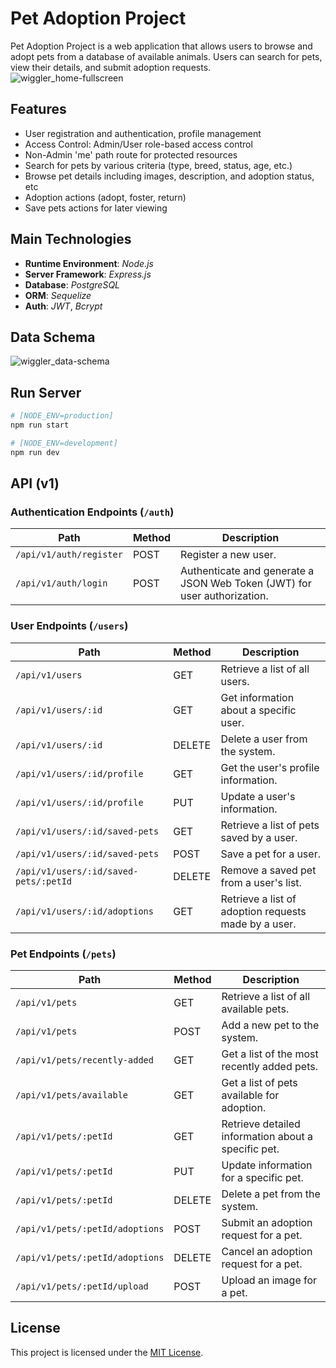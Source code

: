 # Pet Adoption Project

Pet Adoption Project is a web application that allows users to browse and adopt pets from a database of available animals. Users can search for pets, view their details, and submit adoption requests.
![wiggler_home-fullscreen](https://github.com/cartmandos/wiggler-be/assets/42044559/787dd1c6-48fe-43b2-8d8a-0606e70b4b94)

## Features

- User registration and authentication, profile management
- Access Control: Admin/User role-based access control
- Non-Admin 'me' path route for protected resources
- Search for pets by various criteria (type, breed, status, age, etc.)
- Browse pet details including images, description, and adoption status, etc
- Adoption actions (adopt, foster, return)
- Save pets actions for later viewing

## Main Technologies

- **Runtime Environment**: *Node.js*
- **Server Framework**: *Express.js*
- **Database**: *PostgreSQL*
- **ORM**: *Sequelize*
- **Auth**: *JWT*, *Bcrypt*

## Data Schema

![wiggler_data-schema](https://github.com/cartmandos/wiggler-be/assets/42044559/65683c35-aab1-4649-b112-fa05c5d5078f)

## Run Server

```bash
# [NODE_ENV=production]
npm run start
```

```bash
# [NODE_ENV=development]
npm run dev
```

## API (v1)

### Authentication Endpoints (`/auth`)

| Path                    | Method | Description                                                              |
| ----------------------- | ------ | ------------------------------------------------------------------------ |
| `/api/v1/auth/register` | POST   | Register a new user.                                                     |
| `/api/v1/auth/login`    | POST   | Authenticate and generate a JSON Web Token (JWT) for user authorization. |

### User Endpoints (`/users`)

| Path                                  | Method | Description                                          |
| ------------------------------------- | ------ | ---------------------------------------------------- |
| `/api/v1/users`                       | GET    | Retrieve a list of all users.                        |
| `/api/v1/users/:id`                   | GET    | Get information about a specific user.               |
| `/api/v1/users/:id`                   | DELETE | Delete a user from the system.                       |
| `/api/v1/users/:id/profile`           | GET    | Get the user's profile information.                  |
| `/api/v1/users/:id/profile`           | PUT    | Update a user's information.                         |
| `/api/v1/users/:id/saved-pets`        | GET    | Retrieve a list of pets saved by a user.             |
| `/api/v1/users/:id/saved-pets`        | POST   | Save a pet for a user.                               |
| `/api/v1/users/:id/saved-pets/:petId` | DELETE | Remove a saved pet from a user's list.               |
| `/api/v1/users/:id/adoptions`         | GET    | Retrieve a list of adoption requests made by a user. |

### Pet Endpoints (`/pets`)

| Path                            | Method | Description                                         |
| ------------------------------- | ------ | --------------------------------------------------- |
| `/api/v1/pets`                  | GET    | Retrieve a list of all available pets.              |
| `/api/v1/pets`                  | POST   | Add a new pet to the system.                        |
| `/api/v1/pets/recently-added`   | GET    | Get a list of the most recently added pets.         |
| `/api/v1/pets/available`        | GET    | Get a list of pets available for adoption.          |
| `/api/v1/pets/:petId`           | GET    | Retrieve detailed information about a specific pet. |
| `/api/v1/pets/:petId`           | PUT    | Update information for a specific pet.              |
| `/api/v1/pets/:petId`           | DELETE | Delete a pet from the system.                       |
| `/api/v1/pets/:petId/adoptions` | POST   | Submit an adoption request for a pet.               |
| `/api/v1/pets/:petId/adoptions` | DELETE | Cancel an adoption request for a pet.               |
| `/api/v1/pets/:petId/upload`    | POST   | Upload an image for a pet.                          |

## License

This project is licensed under the [MIT License](LICENSE).
